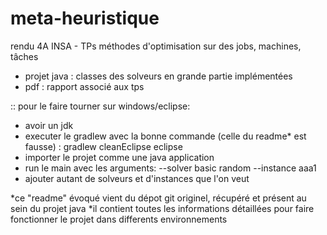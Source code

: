 # meta-heuristique
rendu 4A INSA - TPs méthodes d'optimisation sur des jobs, machines, tâches

- projet java : classes des solveurs en grande partie implémentées
- pdf : rapport associé aux tps


:: pour le faire tourner sur windows/eclipse:
- avoir un jdk 
- executer le gradlew avec la bonne commande (celle du readme* est fausse) : gradlew cleanEclipse eclipse
- importer le projet comme une java application
- run le main avec les arguments: --solver basic random --instance aaa1
- ajouter autant de solveurs et d'instances que l'on veut

*ce "readme" évoqué vient du dépot git originel, récupéré et présent au sein du projet java
*il contient toutes les informations détaillées pour faire fonctionner le projet dans differents environnements
